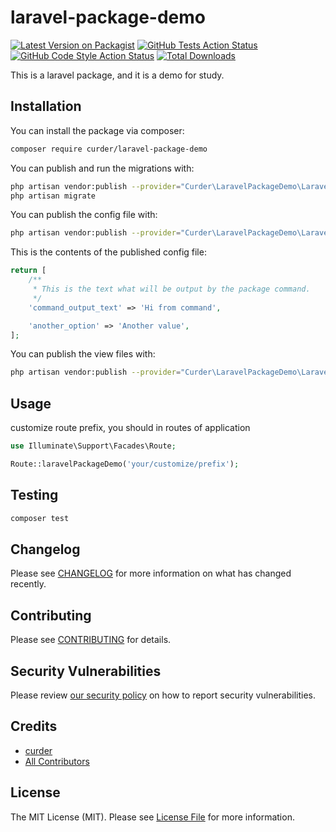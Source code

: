 # laravel-package-demo

[![Latest Version on Packagist](https://img.shields.io/packagist/v/curder/laravel-package-demo.svg?style=flat-square)](https://packagist.org/packages/curder/laravel-package-demo)
[![GitHub Tests Action Status](https://img.shields.io/github/workflow/status/curder/laravel-package-demo/run-tests?label=tests)](https://github.com/curder/laravel-package-demo/actions?query=workflow%3ATests+branch%3Amaster)
[![GitHub Code Style Action Status](https://img.shields.io/github/workflow/status/curder/laravel-package-demo/Check%20&%20fix%20styling?label=code%20style)](https://github.com/curder/laravel-package-demo/actions?query=workflow%3A"Check+%26+fix+styling"+branch%3Amaster)
[![Total Downloads](https://img.shields.io/packagist/dt/curder/laravel-package-demo.svg?style=flat-square)](https://packagist.org/packages/curder/laravel-package-demo)


This is a laravel package, and it is a demo for study.

## Installation

You can install the package via composer:

```bash
composer require curder/laravel-package-demo
```

You can publish and run the migrations with:

```bash
php artisan vendor:publish --provider="Curder\LaravelPackageDemo\LaravelPackageDemoServiceProvider" --tag="laravel-package-demo-migrations"
php artisan migrate
```

You can publish the config file with:
```bash
php artisan vendor:publish --provider="Curder\LaravelPackageDemo\LaravelPackageDemoServiceProvider" --tag="laravel-package-demo-config"
```

This is the contents of the published config file:

```php
return [
    /**
     * This is the text what will be output by the package command.
     */
    'command_output_text' => 'Hi from command',

    'another_option' => 'Another value',
];
```

You can publish the view files with:
```bash
php artisan vendor:publish --provider="Curder\LaravelPackageDemo\LaravelPackageDemoServiceProvider" --tag="laravel-package-demo-views"
```


## Usage

customize route prefix, you should in routes of application

```php
use Illuminate\Support\Facades\Route;

Route::laravelPackageDemo('your/customize/prefix');
```

## Testing

```bash
composer test
```

## Changelog

Please see [CHANGELOG](CHANGELOG.md) for more information on what has changed recently.

## Contributing

Please see [CONTRIBUTING](.github/CONTRIBUTING.md) for details.

## Security Vulnerabilities

Please review [our security policy](../../security/policy) on how to report security vulnerabilities.

## Credits

- [curder](https://github.com/curder)
- [All Contributors](../../contributors)

## License

The MIT License (MIT). Please see [License File](LICENSE.md) for more information.
